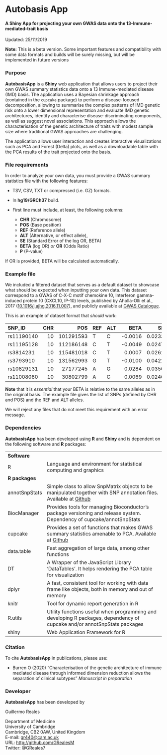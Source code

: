 
# Autobasis App

#### A Shiny App for projecting your own GWAS data onto the 13-Immune-mediated-trait basis

Updated: 25/11/2019

**Note:** This is a beta version. Some important features and
compatibility with some data formats and builds will be surely missing,
but will be implemented in future versions

### Purpose

**AutobasisApp** is a **Shiny** web application that allows users to
project their own GWAS summary statistics data onto a 13 Immune-mediated
disease (IMD) basis. The application uses a Bayesian shrinkage approach
(contained in the `cupcake` package) to perform a disease-focused
decomposition, allowing to summarise the complex patterns of IMD genetic
risk onto a lower dimensional representation and evaluate IMD genetic
architectures, identify and characterise disease-discriminating
components, as well as suggest novel associations. This approach allows
the characterisation of the genetic architecture of traits with modest
sample size where traditional GWAS approaches are challenging.

The application allows user interaction and creates interactive
visualizations such as PCA and Forest (Delta) plots, as well as a
downloadable table with the PCA results of the trait projected onto the
basis.

### File requirements

In order to analyze your own data, you must provide a GWAS summary
statistics file with the following features:

  - TSV, CSV, TXT or compressed (i.e. GZ) formats.

  - In **hg19/GRCh37** build.

  - First line must include, at least, the following columns:
    
      - **CHR** (Chromosome)
      - **POS** (Base position)
      - **REF** (Reference allele)
      - **ALT** (Alternative, or effect allele),
      - **SE** (Standard Error of the log OR, BETA)
      - **BETA** (log OR) *or* **OR** (Odds Ratio)
      - **P** (P-value)

If OR is provided, BETA will be calculated automatically.

### Example file

We included a filtered dataset that serves as a default dataset to
showcase what should be expected when inputting your own data. This
dataset correspond to a GWAS of C-X-C motif chemokine 10, Interferon
gamma-induced protein 10 (CXCL10, IP-10) levels, published by
Aholla-Olli et al., 2017
([10.1016/j.ajhg.2016.11.007](https://doi.org/10.1016/j.ajhg.2016.11.007)),
and publicly available at [GWAS
Catalogue](http://computationalmedicine.fi/data#Cytokine_GWAS).

This is an example of dataset format that *should*
work:

| SNP\_ID    | CHR |       POS | REF | ALT |     BETA |     SE |      P |
| :--------- | --: | --------: | :-- | :-- | -------: | -----: | -----: |
| rs11190140 |  10 | 101291593 | T   | C   | \-0.0016 | 0.0233 | 0.9422 |
| rs11195128 |  10 | 112186148 | C   | T   | \-0.0049 | 0.0247 | 0.8415 |
| rs3814231  |  10 | 115481018 | C   | T   |   0.0007 | 0.0261 | 0.9782 |
| rs3793910  |  10 | 131562993 | G   | T   | \-0.0100 | 0.0421 | 0.7975 |
| rs10829131 |  10 |  27177245 | A   | G   |   0.0284 | 0.0350 | 0.4136 |
| rs11008080 |  10 |  30802799 | A   | C   |   0.0069 | 0.0246 | 0.7694 |

**Note** that it is *essential* that your BETA is relative to the same
alleles as in the original basis. The example file gives the list of
SNPs (defined by CHR and POS) and the REF and ALT alleles.

We will reject any files that do not meet this requirement with an error
message.

### Dependencies

**AutobasisApp** has been developed using **R** and **Shiny** and is
dependent on the following software and **R**
packages:

|                |                                                                                                                                                                    |
| -------------- | ------------------------------------------------------------------------------------------------------------------------------------------------------------------ |
| **Software**   |                                                                                                                                                                    |
| R              | Language and environment for statistical computing and graphics                                                                                                    |
| **R packages** |                                                                                                                                                                    |
| annotSnpStats  | Simple class to allow SnpMatrix objects to be manipulated together with SNP annotation files. Available at [Github](https://github.com/chr1swallace/annotSnpStats) |
| BiocManager    | Provides tools for managing Bioconductor’s package versioning and release system. Dependency of cupcake/annotSnpStats                                              |
| cupcake        | Provides a set of functions that makes GWAS summary statistics amenable to PCA. Available at [Github](https://github.com/ollyburren/cupcake)                       |
| data.table     | Fast aggregation of large data, among other functions                                                                                                              |
| DT             | A Wrapper of the JavaScript Library ‘DataTables’. It helps rendering the PCA table for visualization                                                               |
| dplyr          | A fast, consistent tool for working with data frame like objects, both in memory and out of memory                                                                 |
| knitr          | Tool for dynamic report generation in R                                                                                                                            |
| R.utils        | Utility functions useful when programming and developing R packages, dependency of cupcake and/or annotSnpStats packages                                           |
| shiny          | Web Application Framework for R                                                                                                                                    |

### Citation

To cite **AutobasisApp** in publications, please use:

  - Burren O (2020) “Characterisation of the genetic architecture of
    immune mediated disease through informed dimension reduction allows
    the separation of clinical subtypes” *Manuscript in preparation*

### Developer

**AutobasisApp** has been developed by

Guillermo Reales

Department of Medicine  
University of Cambridge  
Cambridge, CB2 0AW, United Kingdom  
E-mail: <gr440@cam.ac.uk>  
URL: <http://github.com/GRealesM>  
Twitter: @GReales7
